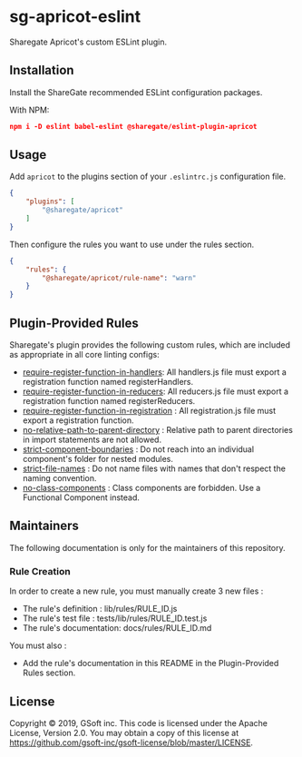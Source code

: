 # sg-apricot-eslint

Sharegate Apricot's custom ESLint plugin.

## Installation

Install the ShareGate recommended ESLint configuration packages.

With NPM:

```json
npm i -D eslint babel-eslint @sharegate/eslint-plugin-apricot
```

## Usage

Add `apricot` to the plugins section of your `.eslintrc.js` configuration file.

```json
{
    "plugins": [
        "@sharegate/apricot"
    ]
}
```


Then configure the rules you want to use under the rules section.

```json
{
    "rules": {
        "@sharegate/apricot/rule-name": "warn"
    }
}
```

## Plugin-Provided Rules

Sharegate's plugin provides the following custom rules, which are included as appropriate in all core linting configs:

- [require-register-function-in-handlers](docs/rules/require-register-function-in-handlers.md): All handlers.js file must export a registration function named registerHandlers.
- [require-register-function-in-reducers](docs/rules/require-register-function-in-reducers.md): All reducers.js file must export a registration function named registerReducers.
- [require-register-function-in-registration](docs/rules/require-register-function-in-registration.md) : All registration.js file must export a registration function.
- [no-relative-path-to-parent-directory](docs/rules/no-relative-path-to-parent-directory.md) : Relative path to parent directories in import statements are not allowed.
- [strict-component-boundaries](docs/rules/strict-component-boundaries.md) : Do not reach into an individual component's folder for nested modules.
- [strict-file-names](docs/rules/strict-file-names.md) : Do not name files with names that don't respect the naming convention.
- [no-class-components](docs/rules/no-class-components.md) : Class components are forbidden. Use a Functional Component instead.

## Maintainers

The following documentation is only for the maintainers of this repository.

### Rule Creation

In order to create a new rule, you must manually create 3 new files :

- The rule's definition : lib/rules/RULE_ID.js
- The rule's test file : tests/lib/rules/RULE_ID.test.js
- The rule's documentation: docs/rules/RULE_ID.md

You must also :
- Add the rule's documentation in this README in the Plugin-Provided Rules section.

## License

Copyright © 2019, GSoft inc. This code is licensed under the Apache License, Version 2.0. You may obtain a copy of this license at https://github.com/gsoft-inc/gsoft-license/blob/master/LICENSE.

